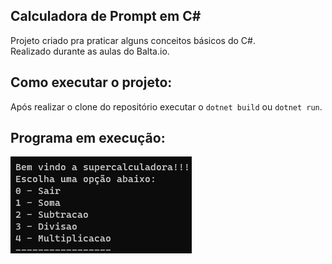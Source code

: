 ## Calculadora de Prompt em C#

Projeto criado pra praticar alguns conceitos básicos do C#.  
Realizado durante as aulas do Balta.io.

## Como executar o projeto:

Após realizar o clone do repositório executar o `dotnet build` ou `dotnet run`.

## Programa em execução:

<img src="calc_print.png">
